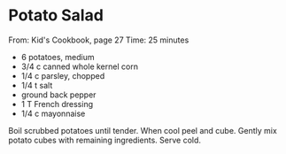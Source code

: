 # Potato Salad
From: Kid's Cookbook, page 27
Time: 25 minutes

* 6 potatoes, medium
* 3/4 c canned whole kernel corn
* 1/4 c parsley, chopped
* 1/4 t salt
* ground back pepper
* 1 T French dressing
* 1/4 c mayonnaise

Boil scrubbed potatoes until tender.  When cool peel and cube.  Gently mix potato cubes with remaining ingredients.  Serve cold.

